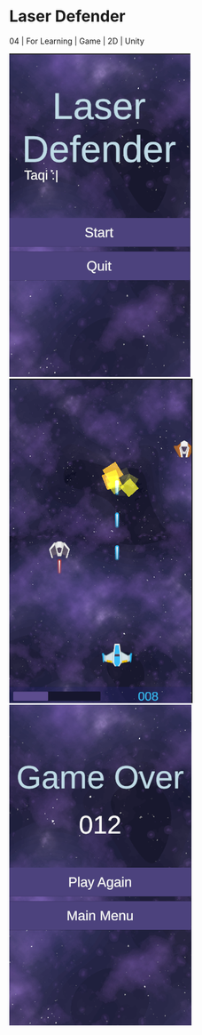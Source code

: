 # Laser Defender

04 | For Learning | Game | 2D | Unity

![Shot00](shots/00.png)
![Shot01](shots/01.png)
![Shot02](shots/02.png)
